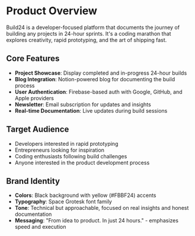 # Product Overview

Build24 is a developer-focused platform that documents the journey of building any projects in 24-hour sprints. It's a coding marathon that explores creativity, rapid prototyping, and the art of shipping fast.

## Core Features

- **Project Showcase**: Display completed and in-progress 24-hour builds
- **Blog Integration**: Notion-powered blog for documenting the build process
- **User Authentication**: Firebase-based auth with Google, GitHub, and Apple providers
- **Newsletter**: Email subscription for updates and insights
- **Real-time Documentation**: Live updates during build sessions

## Target Audience

- Developers interested in rapid prototyping
- Entrepreneurs looking for inspiration
- Coding enthusiasts following build challenges
- Anyone interested in the product development process

## Brand Identity

- **Colors**: Black background with yellow (#FBBF24) accents
- **Typography**: Space Grotesk font family
- **Tone**: Technical but approachable, focused on real insights and honest documentation
- **Messaging**: "From idea to product. In just 24 hours." - emphasizes speed and execution
